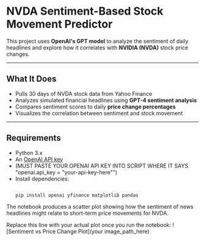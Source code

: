 #  NVDA Sentiment-Based Stock Movement Predictor

This project uses **OpenAI's GPT model** to analyze the sentiment of daily headlines and explore how it correlates with **NVIDIA (NVDA)** stock price changes. 

---

##  What It Does

-  Pulls 30 days of NVDA stock data from Yahoo Finance  
-  Analyzes simulated financial headlines using **GPT-4 sentiment analysis**  
-  Compares sentiment scores to daily **price change percentages**  
-  Visualizes the correlation between sentiment and stock movement  

---

##  Requirements

- Python 3.x  
- An [OpenAI API key](https://platform.openai.com/account/api-keys)
- (MUST PASTE YOUR OPENAI API KEY INTO SCRIPT WHERE IT SAYS "openai.api_key = "your-api-key-here"")
- Install dependencies:
  ```bash

  pip install openai yfinance matplotlib pandas


The notebook produces a scatter plot showing how the sentiment of news headlines might relate to short-term price movements for NVDA.

Replace this line with your actual plot once you run the notebook:
![Sentiment vs Price Change Plot](your image_path_here)
